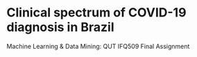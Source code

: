 # Clinical spectrum of COVID-19 diagnosis in Brazil

Machine Learning & Data Mining:  QUT IFQ509 Final Assignment



